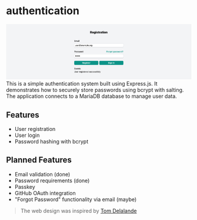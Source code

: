 # authentication
![Screenshot](https://github.com/schererleander/authentication/blob/assets/screenshot.png?raw=true)
This is a simple authentication system built using Express.js. It demonstrates how to securely store passwords using bcrypt with salting. The application connects to a MariaDB database to manage user data.
## Features
- User registration
- User login
- Password hashing with bcrypt

## Planned Features
- Email validation (done)
- Password requirements (done)
- Passkey
- GitHub OAuth integration
- "Forgot Password" functionality via email (maybe)

> The web design was inspired by [Tom Delalande](https://youtu.be/IThLjsDUG0g?si=2tQICmEU2szai8wY)
